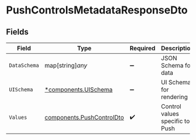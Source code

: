 # PushControlsMetadataResponseDto


## Fields

| Field                                                                  | Type                                                                   | Required                                                               | Description                                                            |
| ---------------------------------------------------------------------- | ---------------------------------------------------------------------- | ---------------------------------------------------------------------- | ---------------------------------------------------------------------- |
| `DataSchema`                                                           | map[string]*any*                                                       | :heavy_minus_sign:                                                     | JSON Schema for data                                                   |
| `UISchema`                                                             | [*components.UISchema](../../models/components/uischema.md)            | :heavy_minus_sign:                                                     | UI Schema for rendering                                                |
| `Values`                                                               | [components.PushControlDto](../../models/components/pushcontroldto.md) | :heavy_check_mark:                                                     | Control values specific to Push                                        |
